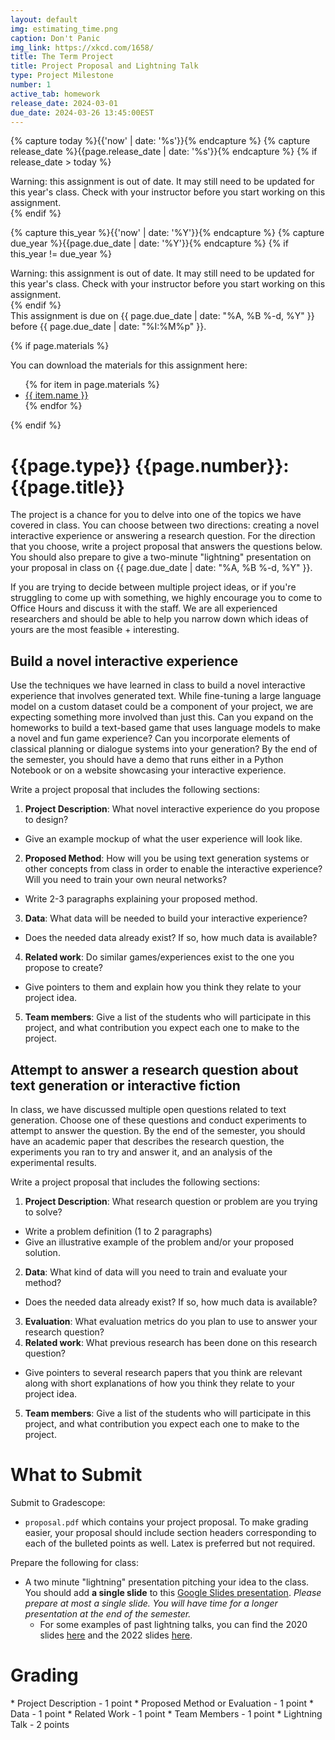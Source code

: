 ```yaml
---
layout: default
img: estimating_time.png
caption: Don't Panic
img_link: https://xkcd.com/1658/   
title: The Term Project
title: Project Proposal and Lightning Talk
type: Project Milestone
number: 1
active_tab: homework
release_date: 2024-03-01
due_date: 2024-03-26 13:45:00EST
---
```


<!-- Check whether the assignment is ready to release -->
{% capture today %}{{'now' | date: '%s'}}{% endcapture %}
{% capture release_date %}{{page.release_date | date: '%s'}}{% endcapture %}
{% if release_date > today %} 
<div class="alert alert-danger">
Warning: this assignment is out of date.  It may still need to be updated for this year's class.  Check with your instructor before you start working on this assignment.
</div>
{% endif %}
<!-- End of check whether the assignment is up to date -->


<!-- Check whether the assignment is up to date -->
{% capture this_year %}{{'now' | date: '%Y'}}{% endcapture %}
{% capture due_year %}{{page.due_date | date: '%Y'}}{% endcapture %}
{% if this_year != due_year %} 
<div class="alert alert-danger">
Warning: this assignment is out of date.  It may still need to be updated for this year's class.  Check with your instructor before you start working on this assignment.
</div>
{% endif %}
<!-- End of check whether the assignment is up to date -->


<div class="alert alert-info">
This assignment is due on {{ page.due_date | date: "%A, %B %-d, %Y" }} before {{ page.due_date | date: "%I:%M%p" }}. 
</div>

{% if page.materials %}
<div class="alert alert-info">
You can download the materials for this assignment here:
<ul>
{% for item in page.materials %}
<li><a href="{{item.url}}">{{ item.name }}</a></li>
{% endfor %}
</ul>
</div>
{% endif %}


{{page.type}} {{page.number}}: {{page.title}}
=============================================================

The project is a chance for you to delve into one of the topics we have covered in class. You can choose between two directions: creating a novel interactive experience or answering a research question. For the direction that you choose, write a project proposal that answers the questions below. You should also prepare to give a two-minute "lightning" presentation on your proposal in class on {{ page.due_date | date: "%A, %B %-d, %Y" }}.

If you are trying to decide between multiple project ideas, or if you're struggling to come up with something, we highly encourage you to come to Office Hours and discuss it with the staff. We are all experienced researchers and should be able to help you narrow down which ideas of yours are the most feasible + interesting.

## Build a novel interactive experience
Use the techniques we have learned in class to build a novel interactive experience that involves generated text. While fine-tuning a large language model on a custom dataset could be a component of your project, we are expecting something more involved than just this. Can you expand on the homeworks to build a text-based game that uses language models to make a novel and fun game experience? Can you incorporate elements of classical planning or dialogue systems into your generation? By the end of the semester, you should have a demo that runs either in a Python Notebook or on a website showcasing your interactive experience.

Write a project proposal that includes the following sections:
1. __Project Description__: What novel interactive experience do you propose to design?
  - Give an example mockup of what the user experience will look like.
2. __Proposed Method__: How will you be using text generation systems or other concepts from class in order to enable the interactive experience? Will you need to train your own neural networks?
  - Write 2-3 paragraphs explaining your proposed method.
3. __Data__: What data will be needed to build your interactive experience?
  - Does the needed data already exist?  If so, how much data is available?
4. __Related work__: Do similar games/experiences exist to the one you propose to create?
  - Give pointers to them and explain how you think they relate to your project idea.
5. __Team members__: Give a list of the students who will participate in this project, and what contribution you expect each one to make to the project.


## Attempt to answer a research question about text generation or interactive fiction
In class, we have discussed multiple open questions related to text generation. Choose one of these questions and conduct experiments to attempt to answer the question. By the end of the semester, you should have an academic paper that describes the research question, the experiments you ran to try and answer it, and an analysis of the experimental results.

Write a project proposal that includes the following sections:
1. __Project Description__: What research question or problem are you trying to solve?
  - Write a problem definition (1 to 2 paragraphs)
  - Give an illustrative example of the problem and/or your proposed solution.
2. __Data__: What kind of data will you need to train and evaluate your method?
  - Does the needed data already exist?  If so, how much data is available?
3. __Evaluation__: What evaluation metrics do you plan to use to answer your research question?
4. __Related work__: What previous research has been done on this research question?
  - Give pointers to several research papers that you think are relevant along with short explanations of how you think they relate to your project idea.
5. __Team members__: Give a list of the students who will participate in this project, and what contribution you expect each one to make to the project.

# What to Submit
Submit to Gradescope:
* `proposal.pdf` which contains your project proposal. To make grading easier, your proposal should include section headers corresponding to each of the bulleted points as well. Latex is preferred but not required.

Prepare the following for class:
* A two minute "lightning" presentation pitching your idea to the class. You should add **a single slide** to this [Google Slides presentation](https://docs.google.com/presentation/d/15xL5RyF6se2B9KeC-hI4Ct_P6tBBiYAZyuX7FrJzEIo/edit?usp=sharing). _Please prepare at most a single slide. You will have time for a longer presentation at the end of the semester._
  - For some examples of past lightning talks, you can find the 2020 slides [here](https://docs.google.com/presentation/d/1EMII1GDGO3IdfHfrV6Lnrkbe1vMEUoyOjoZ3QePUFf4/edit?usp=sharing) and the 2022 slides [here](https://docs.google.com/presentation/d/14SnEPKNyEtDZuUlJnIRxx57xQInliMvK4pLdnVurh5E/edit?usp=sharing).


# Grading
<div class="alert alert-warning" markdown="1">
* Project Description - 1 point
* Proposed Method or Evaluation - 1 point
* Data - 1 point
* Related Work - 1 point
* Team Members - 1 point
* Lightning Talk - 2 points
</div>
